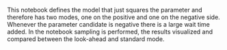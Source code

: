This notebook defines the model that just squares the parameter and therefore has two modes, one on the positive and one on the negative side. Whenever the parameter candidate is negative there is a large wait time added. In the notebook sampling is performed, the results visualized and compared between the look-ahead and standard mode.
